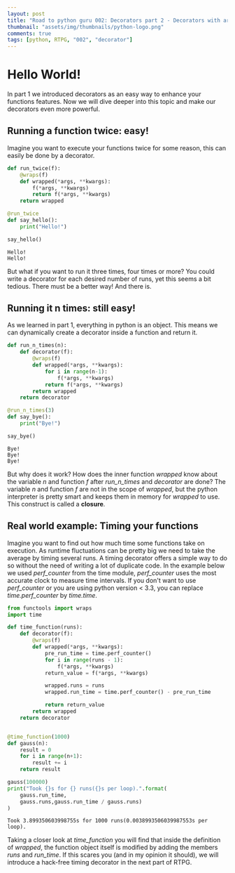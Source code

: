 ```yaml
---
layout: post
title: "Road to python guru 002: Decorators part 2 - Decorators with arguments"
thumbnail: "assets/img/thumbnails/python-logo.png"
comments: true
tags: [python, RTPG, "002", "decorator"]
---
```


# Hello World!

In part 1 we introduced decorators as an easy way to enhance your functions features.
Now we will dive deeper into this topic and make our decorators even more powerful.

## Running a function twice: easy!

Imagine you want to execute your functions twice for some reason, this can easily be done by a decorator.

```python
def run_twice(f):
    @wraps(f)
    def wrapped(*args, **kwargs):
        f(*args, **kwargs)
        return f(*args, **kwargs)
    return wrapped

@run_twice
def say_hello():
    print("Hello!")

say_hello()
```

```
Hello!
Hello!
```
But what if you want to run it three times, four times or more? You could write a decorator for each desired number of runs,
yet this seems a bit tedious. There must be a better way! And there is.

## Running it n times: still easy!

As we learned in part 1, everything in python is an object. This means we can dynamically create a decorator inside a function and return it.


```python
def run_n_times(n):
    def decorator(f):
        @wraps(f)
        def wrapped(*args, **kwargs):
            for i in range(n-1):
                f(*args, **kwargs)
            return f(*args, **kwargs)
        return wrapped
    return decorator
```

```python
@run_n_times(3)
def say_bye():
    print("Bye!")

say_bye()
```
```
Bye!
Bye!
Bye!
```
But why does it work?
How does the inner function _wrapped_ know about the variable _n_ and function _f_ after _run_n_times_ and _decorator_ are done?
The variable _n_ and function _f_ are not in the scope of _wrapped_, but the python interpreter is pretty smart and keeps them in memory for _wrapped_ to use.
This construct is called a __closure__.

## Real world example: Timing your functions

Imagine you want to find out how much time some functions take on execution. As runtime fluctuations can be pretty big we need to take the average by timing several runs. A timing decorator offers a simple way to do so without the need of writing a lot of duplicate code. In the example below we used _perf_counter_ from the time module, _perf_counter_ uses the most accurate clock to measure time intervals. If you don't want to use _perf_counter_ or you are using python version < 3.3, you can replace _time.perf_counter_ by _time.time_.

```python
from functools import wraps
import time

def time_function(runs):
    def decorator(f):
        @wraps(f)
        def wrapped(*args, **kwargs):
            pre_run_time = time.perf_counter()
            for i in range(runs - 1):
                f(*args, **kwargs)
            return_value = f(*args, **kwargs)

            wrapped.runs = runs
            wrapped.run_time = time.perf_counter() - pre_run_time

            return return_value
        return wrapped
    return decorator


@time_function(1000)
def gauss(n):
    result = 0
    for i in range(n+1):
        result += i
    return result

gauss(100000)
print("Took {}s for {} runs({}s per loop).".format(
    gauss.run_time,
    gauss.runs,gauss.run_time / gauss.runs)
)
```

```
Took 3.899350603998755s for 1000 runs(0.0038993506039987553s per loop).
```

Taking a closer look at _time_function_ you will find that inside the definition of _wrapped_, the function object itself is modified by adding the members _runs_ and _run_time_.
If this scares you (and in my opinion it should), we will introduce a hack-free timing decorator in the next part of RTPG.
